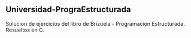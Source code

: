 ## Universidad-PrograEstructurada

Solucion de ejercicios del libro de Brizuela - Programacion Estructurada. Resueltos en C.

